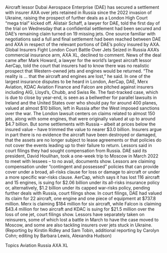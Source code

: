 Aircraft lessor Dubai Aerospace Enterprise (DAE) has secured a settlement with insurer AXA over jets retained in Russia since the 2022 invasion of Ukraine, raising the prospect of further deals as a London High Court “mega trial” kicked off.
Alistair Schaff, a lawyer for DAE, told the first day of the trial on Wednesday that a confidential settlement had been secured and DAE’s remaining claim turned on 19 missing jets.
One source familiar with negotiations said a full and final settlement had been reached between DAE and AXA in respect of the relevant portions of DAE’s policy insured by AXA.
Global Insurers Fight London Court Battle Over Jets Seized in Russia
AXA’s commercial insurance arm, AXA XL, declined to comment.
News of the deal came after Mark Howard, a lawyer for the world’s largest aircraft lessor AerCap, told the court that insurers had to know there was no realistic prospect that Western-owned jets and engines would be returned.
“The reality is … that the aircraft and engines are lost,” he said.
In one of the largest insurance disputes to be heard in London, AerCap, DAE, Merx Aviation, KDAC Aviation Finance and Falcon are pitched against insurers including AIG, Lloyd’s, Chubb, and Swiss Re.
The fast-tracked case, which is due to close by year-end, is seen as a bellwether for parallel lawsuits in Ireland and the United States over who should pay for around 400 planes, valued at almost $10 billion, left in Russia after the West imposed sanctions over the war.
The London lawsuit centers on claims related to almost 150 jets, along with some engines, that were originally valued at up to around $4.7 billion. But some settlements with Russia – albeit at prices below the insured value – have trimmed the value to nearer $3.0 billion.
Insurers argue in part there is no evidence the aircraft have been destroyed or damaged, that the assets are no longer subject to lease agreements or that policies do not cover the events leading up to their failure to return.
Lessors said in court filings they had sought compensation from Russia. DAE said its president, David Houlihan, took a one-week trip to Moscow in March 2022 to meet with lessees – to no avail, documents show.
Lessors are claiming compensation under “contingent and possessed” policies that can provide cover under a broad, all-risks clause for loss or damage to aircraft or under a more specific war-risks clause.
AerCap, which says it has lost 116 aircraft and 15 engines, is suing for $2.06 billion under its all-risks insurance policy or, alternatively, $1.2 billion under its capped war-risks policy, pending further deals with Russia, court filings show.
In court filings, DAE had valued its claim for 22 aircraft, one engine and one piece of equipment at $737.8 million. Merx is claiming $184 million for six aircraft, while Falcon is claiming $43.4 million for two aircraft and KDAC is suing for $21.5 million over the loss of one jet, court filings show.
Lessors have separately taken on reinsurers, some of which lost a battle in March to have the case moved to Moscow, and some are also tackling insurers over jets stuck in Ukraine.
(Reporting by Kirstin Ridley and Sam Tobin, additional reporting by Carolyn Cohn; editing by Barbara Lewis, Alexandra Hudson)

Topics
Aviation
Russia
AXA XL
